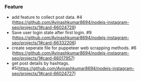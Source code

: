 ### Feature
- add feature to collect post data. #4 (https://github.com/Avinashkumar8694/nodejs-instagram-seo/projects/1#card-66024729)
- Save user login state after first login. #9 (https://github.com/Avinashkumar8694/nodejs-instagram-seo/projects/1#card-66332206)
- create seperate file for puppeteer web scrapping methods. #6 (https://github.com/Avinashkumar8694/nodejs-instagram-seo/projects/1#card-66017957)
- get post details by hashtags. #5(https://github.com/Avinashkumar8694/nodejs-instagram-seo/projects/1#card-66024727)